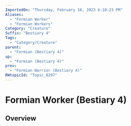 ```yaml
---
ImportedOn: "Thursday, February 16, 2023 6:10:23 PM"
Aliases:
  - "Formian Worker"
  - "Formian Workers"
Category: "Creature"
Suffix: "Bestiary 4"
Tags:
  - "Category/Creature"
parent:
  - "Formian (Bestiary 4)"
up:
  - "Formian (Bestiary 4)"
prev:
  - "Formian Warrior (Bestiary 4)"
RWtopicId: "Topic_8297"
---
```

# Formian Worker (Bestiary 4)
## Overview
